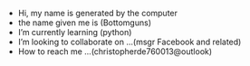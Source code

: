 -  Hi, my name is generated by the computer
-  the name given me is (Bottomguns)
-  I’m currently learning (python)
-  I’m looking to collaborate on ...(msgr Facebook and related)
-  How to reach me ...(christopherde760013@outlook)

